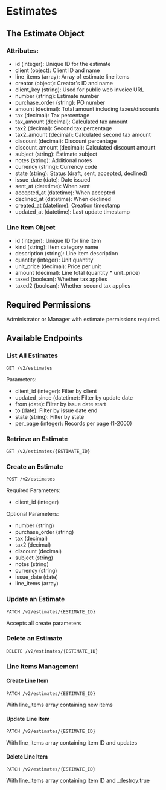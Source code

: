 # Estimates

## The Estimate Object

### Attributes:
- id (integer): Unique ID for the estimate
- client (object): Client ID and name
- line_items (array): Array of estimate line items
- creator (object): Creator's ID and name
- client_key (string): Used for public web invoice URL
- number (string): Estimate number
- purchase_order (string): PO number
- amount (decimal): Total amount including taxes/discounts
- tax (decimal): Tax percentage
- tax_amount (decimal): Calculated tax amount
- tax2 (decimal): Second tax percentage
- tax2_amount (decimal): Calculated second tax amount
- discount (decimal): Discount percentage
- discount_amount (decimal): Calculated discount amount
- subject (string): Estimate subject
- notes (string): Additional notes
- currency (string): Currency code
- state (string): Status (draft, sent, accepted, declined)
- issue_date (date): Date issued
- sent_at (datetime): When sent
- accepted_at (datetime): When accepted
- declined_at (datetime): When declined
- created_at (datetime): Creation timestamp
- updated_at (datetime): Last update timestamp

### Line Item Object
- id (integer): Unique ID for line item
- kind (string): Item category name
- description (string): Line item description
- quantity (integer): Unit quantity
- unit_price (decimal): Price per unit
- amount (decimal): Line total (quantity * unit_price)
- taxed (boolean): Whether tax applies
- taxed2 (boolean): Whether second tax applies

## Required Permissions

Administrator or Manager with estimate permissions required.

## Available Endpoints

### List All Estimates
```
GET /v2/estimates
```

Parameters:
- client_id (integer): Filter by client
- updated_since (datetime): Filter by update date
- from (date): Filter by issue date start
- to (date): Filter by issue date end
- state (string): Filter by state
- per_page (integer): Records per page (1-2000)

### Retrieve an Estimate
```
GET /v2/estimates/{ESTIMATE_ID}
```

### Create an Estimate
```
POST /v2/estimates
```

Required Parameters:
- client_id (integer)

Optional Parameters:
- number (string)
- purchase_order (string)
- tax (decimal)
- tax2 (decimal)
- discount (decimal)
- subject (string)
- notes (string)
- currency (string)
- issue_date (date)
- line_items (array)

### Update an Estimate
```
PATCH /v2/estimates/{ESTIMATE_ID}
```
Accepts all create parameters

### Delete an Estimate
```
DELETE /v2/estimates/{ESTIMATE_ID}
```

### Line Items Management

#### Create Line Item
```
PATCH /v2/estimates/{ESTIMATE_ID}
```
With line_items array containing new items

#### Update Line Item
```
PATCH /v2/estimates/{ESTIMATE_ID}
```
With line_items array containing item ID and updates

#### Delete Line Item
```
PATCH /v2/estimates/{ESTIMATE_ID}
```
With line_items array containing item ID and _destroy:true